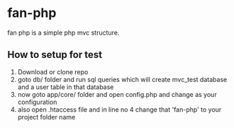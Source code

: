 # fan-php
fan php is a simple php mvc structure.

## How to setup for test
1. Download or clone repo
2. goto db/ folder and run sql queries which will create mvc_test database and a user table in that database
3. now goto app/core/ folder and open config.php and change as your configuration
4. also open .htaccess file and in line no 4 change that 'fan-php' to your project folder name
